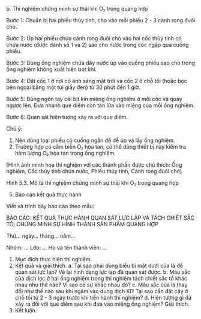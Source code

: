 b. Thí nghiệm chứng minh sự thải khí O₂ trong quang hợp

Bước 1: Chuẩn bị hai phiếu thủy tinh, cho vào mỗi phiếu 2 - 3 cành rong đuôi chó.

Bước 2: Úp hai phiếu chứa cành rong đuôi chó vào hai cốc thủy tinh có chứa nước (được đánh số 1 và 2) sao cho nước trong cốc ngập qua cuống phiếu.

Bước 3: Dùng ống nghiệm chứa đầy nước úp vào cuống phiếu sao cho trong ống nghiệm không xuất hiện bọt khí.

Bước 4: Đặt cốc 1 ở nơi có ánh sáng mặt trời và cốc 2 ở chỗ tối (hoặc bọc bên ngoài bằng một túi giấy đen) từ 30 phút đến 1 giờ.

Bước 5: Dùng ngón tay cái bịt kín miệng ống nghiệm ở mỗi cốc và quay ngược lên. Đưa nhanh que diêm còn tàn lửa vào miệng của mỗi ống nghiệm.

Bước 6: Quan sát hiện tượng xảy ra với que diêm.

Chú ý:
1. Nên dùng loại phiếu có cuống ngắn để dễ úp và lấy ống nghiệm.
2. Trường hợp có cắm biến O₂ hòa tan, có thể dùng thiết bị này kiểm tra hàm lượng O₂ hòa tan trong ống nghiệm.

[Hình ảnh minh họa thí nghiệm với các thành phần được chú thích: Ống nghiệm, Cốc thủy tinh chứa nước, Phiếu thủy tinh, Cành rong đuôi chó]

Hình 5.3. Mô tả thí nghiệm chứng minh sự thải khí O₂ trong quang hợp

5. Báo cáo kết quả thực hành

Viết và trình bày báo cáo theo mẫu:

BÁO CÁO: KẾT QUẢ THỰC HÀNH
QUAN SÁT LỰC LẬP VÀ TÁCH CHIẾT SẮC TỐ;
CHỨNG MINH SỰ HÌNH THÀNH SẢN PHẨM QUANG HỢP

Thứ... ngày... tháng... năm...

Nhóm: ...                Lớp: ...                Họ và tên thành viên: ...

1. Mục đích thực hiện thí nghiệm.
2. Kết quả và giải thích.
   a. Tại sao phải dùng biểu bì mặt dưới của lá để quan sát lực lạp? Vẽ lại hình dạng lực lạp đã quan sát được.
   b. Màu sắc của dịch lọc ở hai ống nghiệm trong thí nghiệm tách chiết sắc tố khác nhau như thế nào? Vì sao có sự khác nhau đó?
   c. Màu sắc của lá thay đổi như thế nào sau khi ngâm vào dung dịch KI? Tại sao cần đặt cây ở chỗ tối từ 2 - 3 ngày trước khi tiến hành thí nghiệm?
   d. Hiện tượng gì đã xảy ra đối với que diêm sau khi đưa vào miệng ống nghiệm? Giải thích.
3. Kết luận.